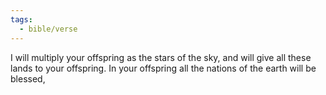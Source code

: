 ```yaml
---
tags:
  - bible/verse
---
```

I will multiply your offspring as the stars of the sky, and will give all these lands to your offspring. In your offspring all the nations of the earth will be blessed,